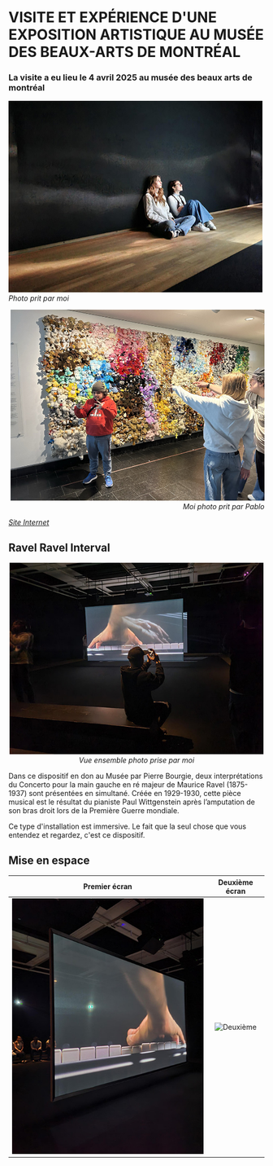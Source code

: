 # VISITE ET EXPÉRIENCE D'UNE EXPOSITION ARTISTIQUE AU MUSÉE DES BEAUX-ARTS DE MONTRÉAL
### La visite a eu lieu le 4 avril 2025 au musée des beaux arts de montréal

<p align="left">
  <img src="./photos/intro_photo.jpg" width="500px"><br>
  <i>Photo prit par moi</i>
</p>

<p align="right">
  <img src="./photos/entrer_cedric.jpg" width="500px"><br>
  <i>Moi photo prit par Pablo</i>
</p>

 *[Site Internet](https://www.mbam.qc.ca/fr/expositions/anri-sala/)*
 
## Ravel Ravel Interval 

<p align="center">
  <img src="./photos/vue_ensemble.jpg" width="500px"><br>
  <i>Vue ensemble photo prise par moi</i>
</p>


Dans ce dispositif en don au Musée par Pierre Bourgie, deux interprétations du Concerto pour la main gauche en ré majeur de Maurice Ravel (1875-1937) sont présentées en simultané.
Créée en 1929-1930, cette pièce musical est le résultat du pianiste Paul Wittgenstein après l’amputation de son bras droit lors de la Première Guerre mondiale.

Ce type d'installation est immersive. Le fait que la seul chose que vous entendez et regardez, c'est ce dispositif.

## Mise en espace


Premier écran | Deuxième écran
:-------------------------:|:-------------------------:
![Premier](photos/ecran_gauche.jpg)|![Deuxième](/photos/ecran_droite.jpg)
